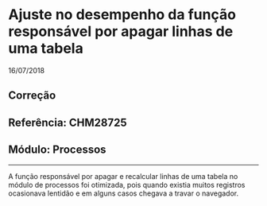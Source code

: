 # Ajuste no desempenho da função responsável por apagar linhas de uma tabela
16/07/2018
## Correção
## Referência: CHM28725
## Módulo: Processos
***

A função responsável por apagar e recalcular linhas de uma tabela no módulo de processos foi otimizada, pois quando existia muitos registros ocasionava lentidão e em alguns casos chegava a travar o navegador.